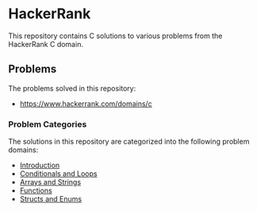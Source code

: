 # HackerRank
This repository contains C solutions to various problems from the HackerRank C domain.
## Problems
The problems solved in this repository:
* https://www.hackerrank.com/domains/c
### Problem Categories
The solutions in this repository are categorized into the following problem domains:
- [Introduction](C%20Language/Introduction)
- [Conditionals and Loops](C%20Language/Conditionals%20and%20Loops)
- [Arrays and Strings](C%20Language/Arrays%20and%20Strings)
- [Functions](C%20Language/Functions)
- [Structs and Enums](C%20Language/Structs%20and%20Enums)
